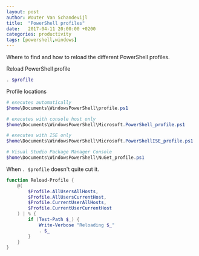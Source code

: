 ```yaml
---
layout: post
author: Wouter Van Schandevijl
title:  "PowerShell profiles"
date:   2017-04-11 20:00:00 +0200
categories: productivity
tags: [powershell,windows]
---
```


Where to find and how to reload the different PowerShell profiles.

<!--more-->

Reload PowerShell profile
```powershell
. $profile
```

Profile locations
```powershell
# executes automatically
$home\Documents\WindowsPowerShell\profile.ps1

# executes with console host only
$home\Documents\WindowsPowerShell\Microsoft.PowerShell_profile.ps1

# executes with ISE only
$home\Documents\WindowsPowerShell\Microsoft.PowerShellISE_profile.ps1

# Visual Studio Package Manager Console
$home\Documents\WindowsPowerShell\NuGet_profile.ps1
```

When `. $profile` doesn't quite cut it.

```powershell
function Reload-Profile {
	@(
		$Profile.AllUsersAllHosts,
		$Profile.AllUsersCurrentHost,
		$Profile.CurrentUserAllHosts,
		$Profile.CurrentUserCurrentHost
	) | % {
		if (Test-Path $_) {
			Write-Verbose "Reloading $_"
			. $_
		}
	}
}
```
